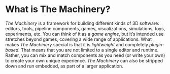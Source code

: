# What is The Machinery?

*The Machinery* is a framework for building different kinds of 3D software: editors, tools, pipeline components, games, visualizations, simulations, toys, experiments, etc. You can think of it as a *game engine*, but it’s intended use stretches beyond games, covering a wide range of applications. What makes *The Machinery* special is that it is *lightweight* and completely *plugin-based.* That means that you are not limited to a single editor and runtime. Rather, you can mix and match components as you need (or write your own) to create your own unique experience. *The Machinery* can also be stripped down and run embedded, as part of a larger application.
